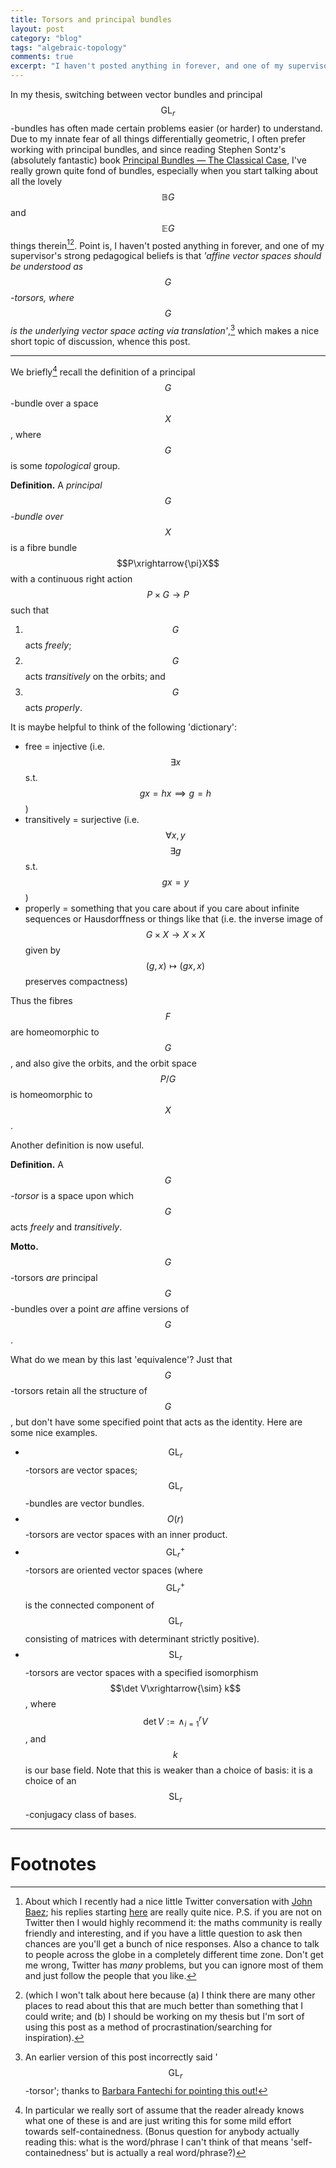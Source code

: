 ```yaml
---
title: Torsors and principal bundles
layout: post
category: "blog"
tags: "algebraic-topology"
comments: true
excerpt: "I haven't posted anything in forever, and one of my supervisor's strong pedagogical beliefs is that 'affine vector spaces should be understood as $$G$$-torsors, where $$G$$ is the underlying vector space acting via translation', which makes a nice short topic of discussion, whence this post."
---
```


In my thesis, switching between vector bundles and principal $$\mathrm{GL}_r$$-bundles has often made certain problems easier (or harder) to understand.
Due to my innate fear of all things differentially geometric, I often prefer working with principal bundles, and since reading Stephen Sontz's (absolutely fantastic) book [Principal Bundles — The Classical Case](https://www.springer.com/fr/book/9783319147642), I've really grown quite fond of bundles, especially when you start talking about all the lovely $$\mathbb{B}G$$ and $$\mathbb{E}G$$ things therein[^1][^3].
Point is, I haven't posted anything in forever, and one of my supervisor's strong pedagogical beliefs is that _'affine vector spaces should be understood as $$G$$-torsors, where $$G$$ is the underlying vector space acting via translation'_,[^4] which makes a nice short topic of discussion, whence this post.

<!--more-->
---

We briefly[^2] recall the definition of a principal $$G$$-bundle over a space $$X$$, where $$G$$ is some _topological_ group.

**Definition.** A _principal $$G$$-bundle over $$X$$_ is a fibre bundle $$P\xrightarrow{\pi}X$$ with a continuous right action $$P\times G\to P$$ such that

1. $$G$$ acts _freely_;
2. $$G$$ acts _transitively_ on the orbits; and
3. $$G$$ acts _properly_.

It is maybe helpful to think of the following 'dictionary':

+ free = injective (i.e. $$\exists x$$ s.t. $$gx=hx\implies g=h$$)
+ transitively = surjective (i.e. $$\forall x,y$$ $$\exists g$$ s.t. $$gx=y$$)
+ properly = something that you care about if you care about infinite sequences or Hausdorffness or things like that (i.e. the inverse image of $$G\times X\to X\times X$$ given by $$(g,x)\mapsto(gx,x)$$ preserves compactness)

Thus the fibres $$F$$ are homeomorphic to $$G$$, and also give the orbits, and the orbit space $$P/G$$ is homeomorphic to $$X$$.

Another definition is now useful.

**Definition.** A _$$G$$-torsor_ is a space upon which $$G$$ acts _freely_ and _transitively_.

**Motto.** $$G$$-torsors _are_ principal $$G$$-bundles over a point _are_ affine versions of $$G$$.

What do we mean by this last 'equivalence'?
Just that $$G$$-torsors retain all the structure of $$G$$, but don't have some specified point that acts as the identity.
Here are some nice examples.

+ $$\mathrm{GL}_r$$-torsors are vector spaces; $$\mathrm{GL}_r$$-bundles are vector bundles.
+ $$O(r)$$-torsors are vector spaces with an inner product.
+ $$\mathrm{GL}_r^+$$-torsors are oriented vector spaces (where $$\mathrm{GL}_r^+$$ is the connected component of $$\mathrm{GL}_r$$ consisting of matrices with determinant strictly positive).
+ $$\mathrm{SL}_r$$-torsors are vector spaces with a specified isomorphism $$\det V\xrightarrow{\sim} k$$, where $$\det V:=\wedge_{i=1}^r V$$, and $$k$$ is our base field. Note that this is weaker than a choice of basis: it is a choice of an $$\mathrm{SL}_r$$-conjugacy class of bases.

---

# Footnotes

[^1]: About which I recently had a nice little Twitter conversation with [John Baez](https://twitter.com/johncarlosbaez); his replies starting [here](https://twitter.com/johncarlosbaez/status/1056999200125157376) are really quite nice. P.S. if you are not on Twitter then I would highly recommend it: the maths community is really friendly and interesting, and if you have a little question to ask then chances are you'll get a bunch of nice responses. Also a chance to talk to people across the globe in a completely different time zone. Don't get me wrong, Twitter has _many_ problems, but you can ignore most of them and just follow the people that you like.
[^2]: In particular we really sort of assume that the reader already knows what one of these is and are just writing this for some mild effort towards self-containedness. (Bonus question for anybody actually reading this: what is the word/phrase I can't think of that means 'self-containedness' but is actually a real word/phrase?)
[^3]: (which I won't talk about here because (a) I think there are many other places to read about this that are much better than something that I could write; and (b) I should be working on my thesis but I'm sort of using this post as a method of procrastination/searching for inspiration).
[^4]: An earlier version of this post incorrectly said '$$\mathrm{GL}_r$$-torsor'; thanks to [Barbara Fantechi for pointing this out!](https://twitter.com/BarbaraFantechi/status/1057701336291123200)